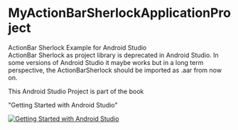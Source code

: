 MyActionBarSherlockApplicationProject
=====================================

ActionBar Sherlock Example for Android Studio  
ActionBar Sherlock as project library is deprecated in Android Studio. In some versions of Android Studio it maybe works but in a long term perspective, the ActionBarSherlock should be imported as .aar from now on.

This Android Studio Project is part of the book

"Getting Started with Android Studio" 

[![Getting Started with Android Studio](https://lh5.googleusercontent.com/9td0UZgyhsskMSpWAthP7cElXR17CzRnERku6DozWxY=w135-h211-p-no)](http://www.amazon.com/dp/B00JFOCDCU//)  
